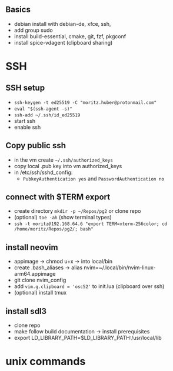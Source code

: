 ## Basics
- debian install with debian-de, xfce, ssh,
- add group sudo
- install build-essential, cmake, git, fzf, pkgconf
- install spice-vdagent (clipboard sharing)

# SSH
## SSH setup
- `ssh-keygen -t ed25519 -C "moritz.huber@protonmail.com"`
- `eval "$(ssh-agent -s)"`
- `ssh-add ~/.ssh/id_ed25519`
- start ssh
- enable ssh

## Copy public ssh
- in the vm create `~/.ssh/authorized_keys`
- copy local .pub key into vm authorized_keys
- in /etc/ssh/sshd_config:
  - `PubkeyAuthentication yes` and `PasswordAuthentication no`

## connect with $TERM export
- create directory `mkdir -p ~/Repos/pg2` or clone repo
- (optional) `toe -ah` (show terminal types)
- `ssh -t moritz@192.168.64.6 "export TERM=xterm-256color; cd /home/moritz/Repos/pg2/; bash"`

## install neovim
- appimage -> chmod u+x -> into local/bin
- create .bash_aliases -> alias nvim=~/.local/bin/nvim-linux-arm64.appimage
- git clone nvim_config
- add `vim.g.clipboard = 'osc52'` to init.lua (clipboard over ssh)
- (optional) install tmux

## install sdl3
- clone repo
- make follow build documentation -> install prerequisites
- export LD_LIBRARY_PATH=$LD_LIBRARY_PATH:/usr/local/lib

# unix commands
